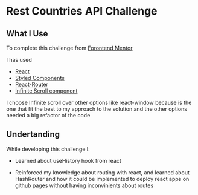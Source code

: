 # Rest Countries API Challenge
## What I Use

To complete this challenge from [Forontend Mentor](https://www.frontendmentor.io/solutions)

I has used

* [React](reactjs.org)
* [Styled Components](https://styled-components.com)
* [React-Router](https://reactrouter.com/web/guides/quick-start)
* [Infinite Scroll component](https://www.npmjs.com/package/react-infinite-scroll-component)

I choose Infinite scroll over other options like react-window because is the one that fit the best to my approach to the solution and the other options needed a big refactor of the code

## Undertanding

While developing this challenge I:

* Learned about useHistory hook from react

* Reinforced my knowledge about routing with react, and learned about HashRouter and how it could be implemented to deploy react apps on github pages without having inconvinients about routes